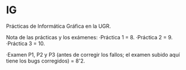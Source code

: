 # IG
Prácticas de Informática Gráfica en la UGR.

Nota de las prácticas y los exámenes:
  ·Práctica 1 = 8.
  ·Práctica 2 = 9.
  ·Práctica 3 = 10.
  
  ·Examen P1, P2 y P3 (antes de corregir los fallos; el examen subido aquí tiene los bugs corregidos) = 8'2.
